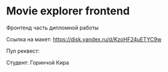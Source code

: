 # Movie explorer frontend

Фронтенд часть дипломной работы

Ссылка на макет: https://disk.yandex.ru/d/KzoHF24uETYC9w

Пул реквест:

Студент: Горинчой Кира

